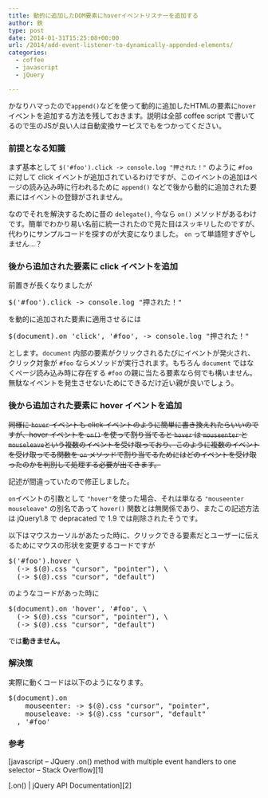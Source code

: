 ```yaml
---
title: 動的に追加したDOM要素にhoverイベントリスナーを追加する
author: 鉄
type: post
date: 2014-01-31T15:25:08+00:00
url: /2014/add-event-listener-to-dynamically-appended-elements/
categories:
  - coffee
  - javascript
  - jQuery

---
```

かなりハマったので`append()`などを使って動的に追加したHTMLの要素に`hover`イベントを追加する方法を残しておきます。説明は全部 coffee script で書いてるので生のJSが良い人は自動変換サービスでもをつかってください。

### 前提となる知識

まず基本として `$('#foo').click -> console.log "押された！"` のように `#foo` に対して click イベントが追加されているわけですが、このイベントの追加はページの読み込み時に行われるために `append()` などで後から動的に追加された要素にはイベントの登録がされません。

なのでそれを解決するために昔の `delegate()`, 今なら `on()` メソッドがあるわけです。簡単でわかり易い名前に統一されたので見た目はスッキリしたのですが、代わりにサンプルコードを探すのが大変になりました。 `on` って単語短すぎやしません…？

### 後から追加された要素に click イベントを追加

前置きが長くなりましたが

<pre class="lang:coffee decode:true " >$('#foo').click -&gt; console.log "押された！"</pre>

を動的に追加された要素に適用させるには

<pre class="lang:coffee decode:true " >$(document).on 'click', '#foo', -&gt; console.log "押された！"
</pre>

とします。`document` 内部の要素がクリックされるたびにイベントが発火され、クリック対象が `#foo` ならメソッドが実行されます。もちろん `document` ではなくページ読み込み時に存在する `#foo` の親に当たる要素なら何でも構いません。無駄なイベントを発生させないためにできるだけ近い親が良いでしょう。

### 後から追加された要素に hover イベントを追加

<del datetime="2014-02-01T01:35:53+00:00">同様に <code>hover</code> イベントも click イベントのように簡単に書き換えれたらいいのですが、hover イベントを <code>on()</code> を使って割り当てると <code>hover</code> は <code>mouseenter</code> と <code>mouseleave</code>という複数のイベントを受け取っており、このように複数のイベントを受け取ってる関数を <code>on</code> メソッドで割り当てるためにはどのイベントを受け取ったのかを判別して処理する必要が出てきます。</del>

記述が間違っていたので修正しました。
  
`on`イベントの引数として `"hover"`を使った場合、それは単なる `"mouseenter mouseleave"` の別名であって `hover()` 関数とは無関係であり、またこの記述方法は jQuery1.8 で depracated で 1.9 では削除されたそうです。

以下はマウスカーソルがあたった時に、クリックできる要素だとユーザーに伝えるためにマウスの形状を変更するコードですが

<pre class="lang:coffee decode:true " >$('#foo').hover \
  (-&gt; $(@).css "cursor", "pointer"), \
  (-&gt; $(@).css "cursor", "default")</pre>

のようなコードがあった時に

<pre class="lang:coffee decode:true " >$(document).on 'hover', '#foo', \
  (-&gt; $(@).css "cursor", "pointer"), \
  (-&gt; $(@).css "cursor", "default")</pre>

では**動きません。**

### 解決策

実際に動くコードは以下のようになります。

<pre class="lang:coffee decode:true " >$(document).on
    mouseenter: -&gt; $(@).css "cursor", "pointer",
    mouseleave: -&gt; $(@).css "cursor", "default"
  , '#foo'</pre>

### 参考

[javascript &#8211; JQuery .on() method with multiple event handlers to one selector &#8211; Stack Overflow][1]

[.on() | jQuery API Documentation][2]

